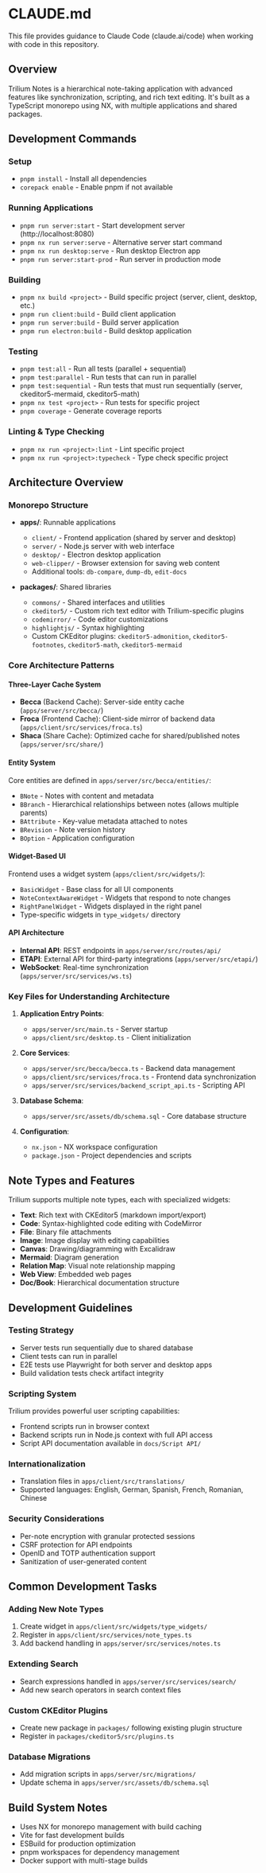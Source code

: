 # CLAUDE.md

This file provides guidance to Claude Code (claude.ai/code) when working with code in this repository.

## Overview

Trilium Notes is a hierarchical note-taking application with advanced features like synchronization, scripting, and rich text editing. It's built as a TypeScript monorepo using NX, with multiple applications and shared packages.

## Development Commands

### Setup
- `pnpm install` - Install all dependencies
- `corepack enable` - Enable pnpm if not available

### Running Applications
- `pnpm run server:start` - Start development server (http://localhost:8080)
- `pnpm nx run server:serve` - Alternative server start command
- `pnpm nx run desktop:serve` - Run desktop Electron app
- `pnpm run server:start-prod` - Run server in production mode

### Building
- `pnpm nx build <project>` - Build specific project (server, client, desktop, etc.)
- `pnpm run client:build` - Build client application
- `pnpm run server:build` - Build server application
- `pnpm run electron:build` - Build desktop application

### Testing
- `pnpm test:all` - Run all tests (parallel + sequential)
- `pnpm test:parallel` - Run tests that can run in parallel
- `pnpm test:sequential` - Run tests that must run sequentially (server, ckeditor5-mermaid, ckeditor5-math)
- `pnpm nx test <project>` - Run tests for specific project
- `pnpm coverage` - Generate coverage reports

### Linting & Type Checking
- `pnpm nx run <project>:lint` - Lint specific project
- `pnpm nx run <project>:typecheck` - Type check specific project

## Architecture Overview

### Monorepo Structure
- **apps/**: Runnable applications
  - `client/` - Frontend application (shared by server and desktop)
  - `server/` - Node.js server with web interface
  - `desktop/` - Electron desktop application
  - `web-clipper/` - Browser extension for saving web content
  - Additional tools: `db-compare`, `dump-db`, `edit-docs`

- **packages/**: Shared libraries
  - `commons/` - Shared interfaces and utilities
  - `ckeditor5/` - Custom rich text editor with Trilium-specific plugins
  - `codemirror/` - Code editor customizations
  - `highlightjs/` - Syntax highlighting
  - Custom CKEditor plugins: `ckeditor5-admonition`, `ckeditor5-footnotes`, `ckeditor5-math`, `ckeditor5-mermaid`

### Core Architecture Patterns

#### Three-Layer Cache System
- **Becca** (Backend Cache): Server-side entity cache (`apps/server/src/becca/`)
- **Froca** (Frontend Cache): Client-side mirror of backend data (`apps/client/src/services/froca.ts`)
- **Shaca** (Share Cache): Optimized cache for shared/published notes (`apps/server/src/share/`)

#### Entity System
Core entities are defined in `apps/server/src/becca/entities/`:
- `BNote` - Notes with content and metadata
- `BBranch` - Hierarchical relationships between notes (allows multiple parents)
- `BAttribute` - Key-value metadata attached to notes
- `BRevision` - Note version history
- `BOption` - Application configuration

#### Widget-Based UI
Frontend uses a widget system (`apps/client/src/widgets/`):
- `BasicWidget` - Base class for all UI components
- `NoteContextAwareWidget` - Widgets that respond to note changes
- `RightPanelWidget` - Widgets displayed in the right panel
- Type-specific widgets in `type_widgets/` directory

#### API Architecture
- **Internal API**: REST endpoints in `apps/server/src/routes/api/`
- **ETAPI**: External API for third-party integrations (`apps/server/src/etapi/`)
- **WebSocket**: Real-time synchronization (`apps/server/src/services/ws.ts`)

### Key Files for Understanding Architecture

1. **Application Entry Points**:
   - `apps/server/src/main.ts` - Server startup
   - `apps/client/src/desktop.ts` - Client initialization

2. **Core Services**:
   - `apps/server/src/becca/becca.ts` - Backend data management
   - `apps/client/src/services/froca.ts` - Frontend data synchronization
   - `apps/server/src/services/backend_script_api.ts` - Scripting API

3. **Database Schema**:
   - `apps/server/src/assets/db/schema.sql` - Core database structure

4. **Configuration**:
   - `nx.json` - NX workspace configuration
   - `package.json` - Project dependencies and scripts

## Note Types and Features

Trilium supports multiple note types, each with specialized widgets:
- **Text**: Rich text with CKEditor5 (markdown import/export)
- **Code**: Syntax-highlighted code editing with CodeMirror
- **File**: Binary file attachments
- **Image**: Image display with editing capabilities
- **Canvas**: Drawing/diagramming with Excalidraw
- **Mermaid**: Diagram generation
- **Relation Map**: Visual note relationship mapping
- **Web View**: Embedded web pages
- **Doc/Book**: Hierarchical documentation structure

## Development Guidelines

### Testing Strategy
- Server tests run sequentially due to shared database
- Client tests can run in parallel
- E2E tests use Playwright for both server and desktop apps
- Build validation tests check artifact integrity

### Scripting System
Trilium provides powerful user scripting capabilities:
- Frontend scripts run in browser context
- Backend scripts run in Node.js context with full API access
- Script API documentation available in `docs/Script API/`

### Internationalization
- Translation files in `apps/client/src/translations/`
- Supported languages: English, German, Spanish, French, Romanian, Chinese

### Security Considerations
- Per-note encryption with granular protected sessions
- CSRF protection for API endpoints
- OpenID and TOTP authentication support
- Sanitization of user-generated content

## Common Development Tasks

### Adding New Note Types
1. Create widget in `apps/client/src/widgets/type_widgets/`
2. Register in `apps/client/src/services/note_types.ts`
3. Add backend handling in `apps/server/src/services/notes.ts`

### Extending Search
- Search expressions handled in `apps/server/src/services/search/`
- Add new search operators in search context files

### Custom CKEditor Plugins
- Create new package in `packages/` following existing plugin structure
- Register in `packages/ckeditor5/src/plugins.ts`

### Database Migrations
- Add migration scripts in `apps/server/src/migrations/`
- Update schema in `apps/server/src/assets/db/schema.sql`

## Build System Notes
- Uses NX for monorepo management with build caching
- Vite for fast development builds
- ESBuild for production optimization
- pnpm workspaces for dependency management
- Docker support with multi-stage builds